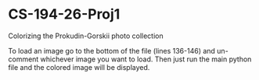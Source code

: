 # CS-194-26-Proj1
Colorizing the Prokudin-Gorskii photo collection

To load an image go to the bottom of the file (lines 136-146) and un-comment whichever image you want to load. Then just run the main python file and the colored image will be displayed.